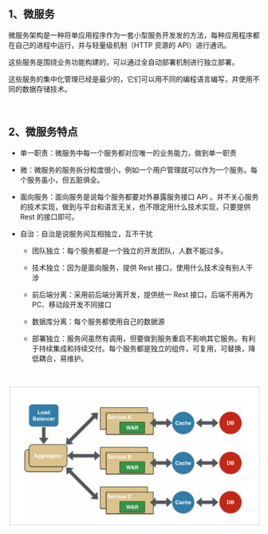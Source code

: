 ## 1、微服务

微服务架构是一种将单应用程序作为一套小型服务开发发的方法，每种应用程序都在自己的进程中运行，并与轻量级机制（HTTP 资源的 API）进行通讯。

这些服务是围绕业务功能构建的，可以通过全自动部署机制进行独立部署。

这些服务的集中化管理已经是最少的，它们可以用不同的编程语言编写，并使用不同的数据存储技术。

<br>

## 2、微服务特点

* 单一职责：微服务中每一个服务都对应唯一的业务能力，做到单一职责

* 微：微服务的服务拆分粒度很小，例如一个用户管理就可以作为一个服务。每个服务虽小，但五脏俱全。

* 面向服务：面向服务是说每个服务都要对外暴露服务接口 API 。并不关心服务的技术实现，做到与平台和语言无关，也不限定用什么技术实现，只要提供 Rest 的接口即可。

* 自治：自治是说服务间互相独立，互不干扰

  * 团队独立：每个服务都是一个独立的开发团队，人数不能过多。

  * 技术独立：因为是面向服务，提供 Rest 接口，使用什么技术没有别人干涉

  * 前后端分离：采用前后端分离开发，提供统一 Rest 接口，后端不用再为 PC、移动段开发不同接口

  * 数据库分离：每个服务都使用自己的数据源

  * 部署独立：服务间虽然有调用，但要做到服务重启不影响其它服务。有利于持续集成和持续交付。每个服务都是独立的组件，可复用，可替换，降低耦合，易维护。

<br>

![looper_2020-07-31_10-10-53.png](image/looper_2020-07-31_10-10-53.png)